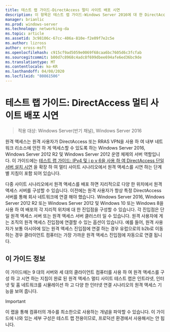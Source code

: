 ```yaml
---
title: 테스트 랩 가이드-DirectAccess 멀티 사이트 배포 시연
description: 이 항목은 테스트 랩 가이드-Windows Server 2016에 대 한 DirectAccess 멀티 사이트 배포 시연의 일부입니다.
manager: brianlic
ms.prod: windows-server
ms.technology: networking-da
ms.topic: article
ms.assetid: 3c98106c-67cc-406a-810e-f2e09f7e2c5e
ms.author: lizross
author: eross-msft
ms.openlocfilehash: c915cf9ad5059e0069f68caa6bc7605d6c3fcfab
ms.sourcegitcommit: b00d7c8968c4adc8f699dbee694afe6ed36bc9de
ms.translationtype: MT
ms.contentlocale: ko-KR
ms.lasthandoff: 04/08/2020
ms.locfileid: "80861506"
---
```

# <a name="test-lab-guide-demonstrate-a-directaccess-multisite-deployment"></a>테스트 랩 가이드: DirectAccess 멀티 사이트 배포 시연

>적용 대상: Windows Server(반기 채널), Windows Server 2016

원격 액세스는 원격 사용자가 DirectAccess 또는 RRAS VPN을 사용 하 여 내부 네트워크 리소스에 안전 하 게 액세스할 수 있도록 하는 Windows Server 2016, Windows Server 2012 R2 및 Windows Server 2012 운영 체제의 서버 역할입니다. 이 가이드에는 [테스트 랩 가이드: IPv4 및 i p v 6을 사용 하 여 DirectAccess 단일 서버 설치 시연](https://go.microsoft.com/fwlink/p/?LinkId=237004) 을 확장 하 여 멀티 사이트 시나리오에서 원격 액세스를 시연 하는 단계별 지침이 포함 되어 있습니다.  
  
다중 사이트 시나리오에서 원격 액세스를 배포 하면 지리적으로 다양 한 위치에서 원격 액세스 서버를 구성할 수 있습니다. 이전에는 원격 사용자가 항상 특정 DirectAccess 서버를 통해 회사 네트워크에 연결 해야 했습니다. Windows Server 2016, Windows Server 2012 R2 또는 Windows Server 2012 및 Windows 10 또는 Windows 8을 사용 하 여 배포의 각 지리적 위치에 대 한 진입점을 구성할 수 있습니다. 각 진입점은 단일 원격 액세스 서버 또는 원격 액세스 서버 클러스터 일 수 있습니다. 원격 사용자에 게는 조직의 원격 액세스 진입점에 연결할 수 있는 옵션이 있습니다. 예를 들어, 원격 사용자가 보통 아시아에 있는 원격 액세스 진입점에 연결 하는 경우 유럽으로의 b2b로 이동 하는 경우 클라이언트 컴퓨터는 가장 가까운 원격 액세스 진입점에 자동으로 연결 됩니다.  
  
## <a name="about-this-guide"></a>이 가이드 정보  
이 가이드에는 9 대의 서버와 세 대의 클라이언트 컴퓨터를 사용 하 여 원격 액세스를 구성 하 고 시연 하는 지침이 완료 된 원격 액세스 멀티 사이트 테스트 랩은 인트라넷, 인터넷 및 홈 네트워크를 시뮬레이션 하 고 다양 한 인터넷 연결 시나리오의 원격 액세스 기능을 보여 줍니다.  
  
> [!IMPORTANT]  
> 이 랩을 통해 컴퓨터의 개수를 최소한으로 사용하는 개념을 파악할 수 있습니다. 이 가이드에 나와 있는 세부 구성은 테스트 랩 전용이므로, 프로덕션 환경에서 사용해서는 안 됩니다.  
  


